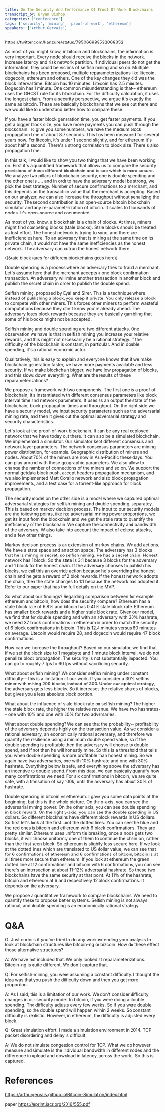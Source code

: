 ```yaml
---
title: On The Security And Performance Of Proof Of Work Blockchains
transcript_by: Bryan Bishop
categories: ['conference']
tags: ['security', 'mining', 'proof-of-work', 'ethereum']
speakers: ['Arthur Gervais']
---
```


<https://twitter.com/kanzure/status/785066988532068352>

As most of you might know, in bitcoin and blockchains, the information is very important. Every node should receive the blocks in the network. Increase latency and risk network partition. If individual peers do not get the information, they could be victims of selfish mining and so on. Multiple blockchains has been proposed, multiple reparameterizations like litecoin, dogecoin, ethereum and others. One of the key changes they did was the block interval time. Bitcoin has 10 minutes. Litecoin has 2.5 minutes. Dogecoin has 1 minute. One common misunderstanding is that-- ethereum uses the GHOST rule for its blockchain. For the difficulty calculation, it uses the longest chain. From a security perspective, we argue it's exactly the same as bitcoin. These are basically blockchains that we see out there and we would like to understand better how to compare these.

If you have a faster block generation time, you get faster payments. If you get a bigger block size, you have more payments you can push through the blockchain. To give you some numbers, we have the medium block propagation time of about 8.7 seconds. This has been measured for several years now. For litecoin, it's under 1 second slightly, and for ethereum it's about half a second. There's a strong correlation to block size. There's also propagation time.

In this talk, I would like to show you two things that we have been working on. First it's a quantified framework that allows us to compare the security provisions of these different blockchain and to see which is more secure. We analyze two pillars of blockchain security, one is double spending and the other one is .... and in ordr to have the adversary model be strong, we pick the best strategy. Number of secure confirmations to a merchant, and this depends on the transaction value that the merchant is accepting. Based on our analyzer, we can also increase the throughput without penalizing the security. The second contribution is an open-source bitcoin blockchain simulator and any re-parameterization of bitcoin. It scales to thousands of nodes. It's open-source and documented.

As most of you know, a blockchain is a chain of blocks. At times, miners might find competing blocks (stale blocks). Stale blocks should be treated as lost effort. The honest network is trying to sync, and there are inefficiencies here. To an adversary that is mining at the same time on its private chain, it would not have the same inefficiencies as the honest network. The adversary can outrun the honest network there.

((Stale block rates for different blockchains goes here))

Double spending is a process where an adversary tries to fraud a merchant. Let's assume here that the merchant accepts a one block confirmation transaction. An adversary will mine another transaction in another block and publish the secret chain in order to publish the double spend.

Selfish mining, proposed by Eyal and Sirer. This is a technique where instead of publishing a block, you keep it private. You only release a block to compete with other miners. This forces other miners to perform wasteful computations because they don't know you're already ahead. The adversary loses block rewards because they are basically gambling that some of his blocks might not be accepted.

Selfish mining and double spending are two different attacks. One observation we have is that in selfish mining you increase your relative rewards, and this might not necessarily be a rational strategy. If the difficulty of the blockchain is constant, in particular. And in double spending, it's a rational economic actor.

Qualitatively, this is easy to explain and everyone knows that if we make blockchain generation faster, we have more payments available and less security. If we make blockchain bigger, we have low propagation of blocks, and this slows down everything. What are the results of these reparameterizations?

We propose a framework with two components. The first one is a proof of blockchain, it's instantiated with different consensus parameters like block interval time and network parameters. It uses as an output the state of the blockchain, block propagation times and throughput. On the right side we have a security model, we input security parameters such as the adversarial mining rate, and then it gives out the optimal adversarial strategy and security characteristics.

Let's look at the proof-of-work blockchain. It can be any real deployed network that we have today out there. It can also be a simulated blockchain. We implemented a simulator. Our simulator kept different consensus and network layer parameters. The network consensus parameters are mining power distribution, for example. Geographic distribution of miners and nodes. About 70% of the miners are now in Asia-Pacific these days. You can play around with these geographic parameters. We also allow to change the number of connections of the miners and so on. We support the normal getdata block push, accept headers propagation mechanism, and we also implemented Matt Corallo network and also block propagation improvements, and a test case for a torrent-like approach for block propagation.

The security model on the other side is a model where we captured optimal adversarial strategies for selfish mining and double spending, separatey. This is based on markov decision process. The input to our security models are the following points, like hte adversarial mining power proportions, we get its input from the blockchain and we get the stale rate to quantify the inefficiency of the blockchain. We capture the connectivity and bandwidth of the adversary. W also take into account the impact of eclipse attacks, and a few other things.

Markov decision process is an extension of markov chains. We add actions. We have a state space and an action space. The adversary has 3 blocks that he is mining in secret, so selfish mining. He has a secret chain. Honest network has 1 block. So the state is 3:1 because 3 blocks for the adversary and 1 block for the honest chain. If the adversary chooses to publish his blocks, we call this an override action because he's overriding the honest chain and he gets a reward of 2 blok rewards. If the honest network adopts the chain, then the state changes to 1:1 because the network has adopted it. Refer to our paper that has the full details on the MVP.

So what about our findings? Regarding comparison between for example ethereum and bitcoin; how does the security compare? Ethereum has a stale block rate of 6.8% and bitcoin has 0.41% stale block rate. Ethereum has smaller block rewards and a higher stale block rate. Given our model, we find that for double spending and with an adversary with 30% hashrate, we need 37 block confirmations in ethereum in order to match the security of 6 block confirmations in bitcoin. This is 12.4 minutes versus 60 minutes on average. Litecoin would require 28, and dogecoin would require 47 block confirmations.

How can we increase the throughput? Based on our simulator, we find that if we set the block size to 1 megabyte and 1 minute block interval, we do not penalize block propagation. The security is not substantially impacted. You can go to roughly 7 tps to 60 tps without sacrificing security.

What about selfish mining? We consider selfish mining under constant difficulty-- this is a limitation of our work. If you consider a 30% selfihs miner with mining 209 blocks, instead of 300. Under our optimal strategy, the adversary gets less blocks. So it increases the relative shares of blocks, but gives you a less absolute block portion.

What about the influence of stale block rate on selfish mining? The higher the stale block rate, the higher the relative revenue. We have two hashrates-- one with 10% and one with 30% for two adversaries.

What about double spending? We can see that the probability-- profitability of the adversary depends highly on the transaction value. As we consider a rational adversary, an economically rational adversary, and therefore we quantify the resilience using a minimum double spend value, so if the double spending is profitable then the adversary will choose to double spend, and if not then he will honestly mine. So this is a threshold that tells you when double spending is more profitable than honest mining. So we again have two adversaries, one with 10% hashrate and one with 30% hashrate. Everything below is safe, and everything above the adversary has an incentive to double spend. From this data, we can basically quantify how many confirmations we need. For six confirmations in bitcoin, we are quite safe, with a transation of say 100k, until the adversary has about 30% of hashrate.

Double spending in bitcoin vs ethereum. I gave you some data points at the beginning, but this is the whole picture. On the x-axis, you can see the adversarial mining power. On the other axis, you can see double spending in block reward. On the right y-axis, you can see the double spending in US dollars. So different blockhains have different block rewards in US dollars. So first let's look at the first...not the dotted lines. You can see the blue and the red ones is bitcoin and ethereum with 6 block confirmations. They are pretty similar. Ethereum uses uniform tie breaking, once a node gets two blocks, it will choose uniformly one of them to continue the chain on, rather than the first seen block. So ethereum is slightly less secure here. If we look at the dotted lines which are translated to US dollar value, we can see that for 6 confirmations of ethereum and 6 confirmations of bitcoin, bitcoin is at all times more secure than ethereum. If you look at ethereum the green dotted line at 12 confirmations and bitcoin with 6 confirmations, you can see there's an intersection at about 11-12% adversarial hashrate. So these two blockchains have the same security at that point. At 11% of the hashrate, bitcoin and ethereum at 6 and respectively 12 block confirmations. It depends on the adversary.

We propose a quantitative framework to compare blockchains. We need to quantify these to propose better systems. Selfish mining is not always rational, and double spending is an economically rational strategy.

# Q&A

Q: Just curious if you've tried to do any work extending your analysis to look at blockchain structures like bitcoin-ng or bizcoin. How do these effect those alternative structures?

A: We have not included that. We only looked at reparameterizations. Bitcoin-ng is quite different. We don't capture that.

Q: For selfish-mining, you were assuming a constant difficulty. I thought the idea was that you push the difficulty down and then you get more proportion.

A: As I said, this is a limitation of our work. We don't consider difficulty changes in our security model. In bitcoin, if you were doing a double spending. The difficulty adjusts every few weeks. So if you were double spending, so the double spend will happen within 2 weeks. So constant difficulty is realistic. However, in ethereum, the difficulty is adjusted every block.

Q: Great simulation effort. I made a simulation environment in 2014. TCP packet disordering and delay is difficult.

A: We do not simulate congestion control for TCP. What we do however measure and simulate is the individual bandwidth in different nodes and the difference in upload and download in latency, across the world. So this is captured.

# References

<https://arthurgervais.github.io/Bitcoin-Simulation/index.html>

paper <https://eprint.iacr.org/2016/555.pdf>
